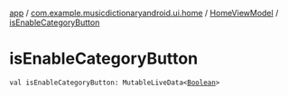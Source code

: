 [app](../../index.md) / [com.example.musicdictionaryandroid.ui.home](../index.md) / [HomeViewModel](index.md) / [isEnableCategoryButton](./is-enable-category-button.md)

# isEnableCategoryButton

`val isEnableCategoryButton: MutableLiveData<`[`Boolean`](https://kotlinlang.org/api/latest/jvm/stdlib/kotlin/-boolean/index.html)`>`